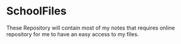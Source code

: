 # SchoolFiles
These Repository will contain most of my notes that requires online repository for me to have an easy access to my files.

